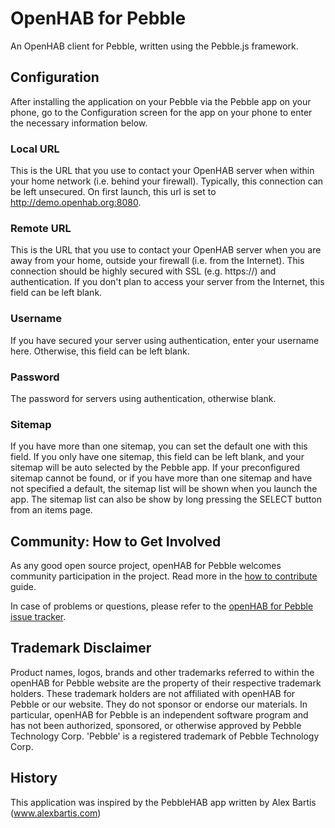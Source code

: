 # OpenHAB for Pebble
An OpenHAB client for Pebble, written using the Pebble.js framework.

## Configuration
After installing the application on your Pebble via the Pebble app on your phone,
go to the Configuration screen for the app on your phone to enter the necessary
information below.

### Local URL
This is the URL that you use to contact your OpenHAB server when within your home
network (i.e. behind your firewall).  Typically, this connection can be left
unsecured.  On first launch, this url is set to http://demo.openhab.org:8080.

### Remote URL
This is the URL that you use to contact your OpenHAB server when you are away from
your home, outside your firewall (i.e. from the Internet).  This connection should
be highly secured with SSL (e.g. https://)  and authentication.  If you don't plan
to access your server from the Internet, this field can be left blank.

### Username
If you have secured your server using authentication, enter your username here.
Otherwise, this field can be left blank.

### Password
The password for servers using authentication, otherwise blank.

### Sitemap
If you have more than one sitemap, you can set the default one with this field.
If you only have one sitemap, this field can be left blank, and your sitemap will
be auto selected by the Pebble app.  If your preconfigured sitemap cannot be found,
or if you have more than one sitemap and have not specified a default, the sitemap
list will be shown when you launch the app.  The sitemap list can also be show by
long pressing the SELECT button from an items page.

## Community: How to Get Involved

As any good open source project, openHAB for Pebble welcomes community participation
in the project. Read more in the [how to contribute](CONTRIBUTING.md) guide.

In case of problems or questions, please refer to the [openHAB for Pebble issue 
tracker](https://github.com/openhab/openhab.pebble/issues?page=1&state=open).

## Trademark Disclaimer

Product names, logos, brands and other trademarks referred to within the openHAB for 
Pebble website are the property of their respective trademark holders. These trademark 
holders are not affiliated with openHAB for Pebble or our website. They do not 
sponsor or endorse our materials.  In particular, openHAB for Pebble is an independent 
software program and has not been authorized, sponsored, or otherwise approved by 
Pebble Technology Corp. 'Pebble' is a registered trademark of Pebble Technology Corp.

## History
This application was inspired by the PebbleHAB app written by Alex Bartis
(www.alexbartis.com)
